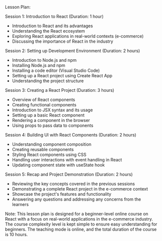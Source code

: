 Lesson Plan:

Session 1: Introduction to React (Duration: 1 hour)
- Introduction to React and its advantages
- Understanding the React ecosystem
- Exploring React applications in real-world contexts (e-commerce)
- Discussing the importance of React in the industry

Session 2: Setting up Development Environment (Duration: 2 hours)
- Introduction to Node.js and npm
- Installing Node.js and npm
- Installing a code editor (Visual Studio Code)
- Setting up a React project using Create React App
- Understanding the project structure

Session 3: Creating a React Project (Duration: 3 hours)
- Overview of React components
- Creating functional components
- Introduction to JSX syntax and its usage
- Setting up a basic React component
- Rendering a component in the browser
- Using props to pass data to components

Session 4: Building UI with React Components (Duration: 2 hours)
- Understanding component composition
- Creating reusable components
- Styling React components using CSS
- Handling user interactions with event handling in React
- Updating component state with useState hook

Session 5: Recap and Project Demonstration (Duration: 2 hours)
- Reviewing the key concepts covered in the previous sessions
- Demonstrating a complete React project in the e-commerce context
- Showcase the project's features and functionality
- Answering any questions and addressing any concerns from the learners

Note: This lesson plan is designed for a beginner-level online course on React with a focus on real-world applications in the e-commerce industry. The course complexity level is kept simple to ensure easy understanding for beginners. The teaching mode is online, and the total duration of the course is 10 hours.